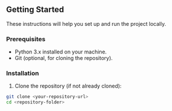 ## Getting Started

These instructions will help you set up and run the project locally.

### Prerequisites

- Python 3.x installed on your machine.
- Git (optional, for cloning the repository).

### Installation

1. Clone the repository (if not already cloned):

```bash
git clone <your-repository-url>
cd <repository-folder>
